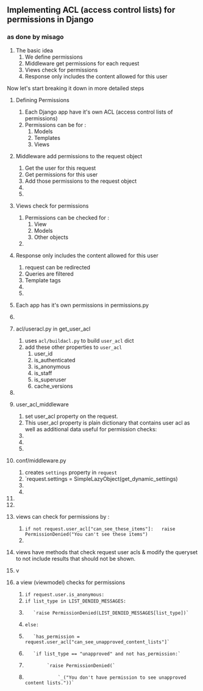 
## Implementing ACL (access control lists) for permissions in Django  
### as done by misago  

1. The basic idea
   1. We define permissions 
   1. Middleware get permissions for each request
   1. Views check for permissions 
   1. Response only includes the content allowed for this user
   
Now let's start breaking it down in more detailed steps  
1. Defining Permissions
   1. Each Django app have it's own ACL (access control lists of permissions)
   1. Permissions can be for :
      1. Models
      1. Templates
      1. Views
1. Middleware add permissions to the request object
   1. Get the user for this request
   1. Get permissions for this user
   1. Add those permissions to the request object
   1.
   1.
1. Views check for permissions
   1. Permissions can be checked for :
      1. View
      1. Models
      1. Other objects
   1. 
1. Response only includes the content allowed for this user
   1. request can be redirected
   1. Queries are filtered
   1. Template tags 
   1.
   1.  
   
   
1. Each app has it's own permissions in permissions.py
1.
1. acl/useracl.py in get_user_acl
   1. uses `acl/buildacl.py` to build `user_acl` dict
   1. add these other properties to `user_acl`
      1. user_id
      1. is_authenticated
      1. is_anonymous
      1. is_staff
      1. is_superuser
      1. cache_versions
1.
1. user_acl_middleware
   1. set user_acl property on the request.
   1. This user_acl property is plain dictionary that contains user acl as well as additional data useful for permission checks:
   1. 
   1. 
   1. 
1. conf/middleware.py 
   1. creates `settings` property in `request`
   1. `request.settings = SimpleLazyObject(get_dynamic_settings)
   1.
   1.
1.
1.
1. views can check for permissions by :
   1. `if not request.user_acl["can_see_these_items"]:  
           raise PermissionDenied("You can't see these items")`
   1.
1. views have methods that check request user acls & modify the queryset to not include results that should not be shown.
1. v
1. a view (viewmodel) checks for permissions
   1. `if request.user.is_anonymous:`
   1.    `if list_type in LIST_DENIED_MESSAGES:`
   1.        `raise PermissionDenied(LIST_DENIED_MESSAGES[list_type])`
   1.    `else:`
   1.        `has_permission = request.user_acl["can_see_unapproved_content_lists"]`
   1.        `if list_type == "unapproved" and not has_permission:`
   1.             `raise PermissionDenied(`
   1.                 `_("You don't have permission to see unapproved content lists."))`
